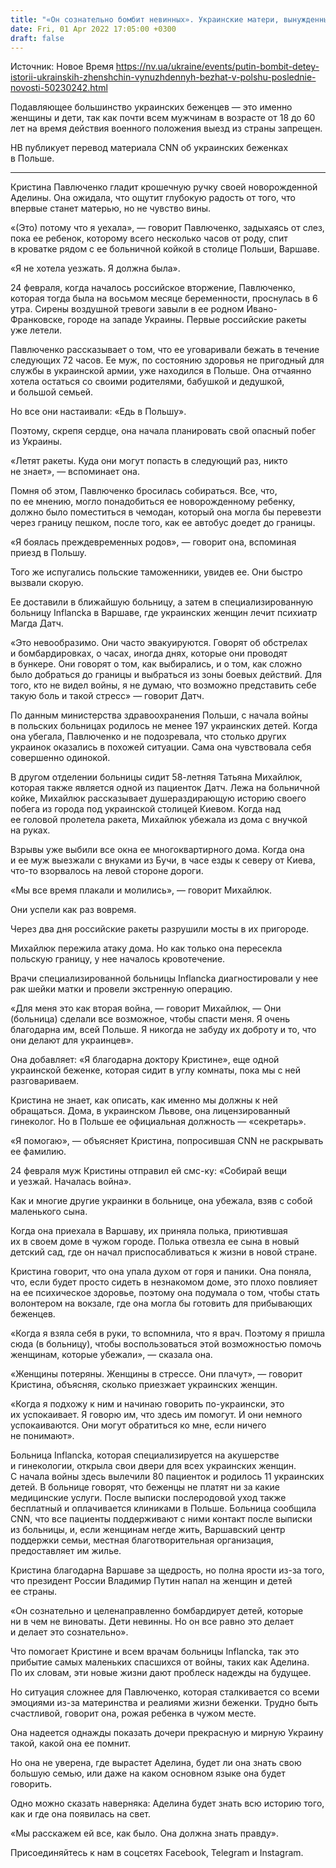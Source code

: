 ```yaml
---
title: "«Он сознательно бомбит невинных». Украинские матери, вынужденные бежать из-за войны, расскажут своим детям правду о Путине — CNN"
date: Fri, 01 Apr 2022 17:05:00 +0300
draft: false
---
```

Источник: Новое Время https://nv.ua/ukraine/events/putin-bombit-detey-istorii-ukrainskih-zhenshchin-vynuzhdennyh-bezhat-v-polshu-poslednie-novosti-50230242.html


Подавляющее большинство украинских беженцев — это именно женщины и дети, так как почти всем мужчинам в возрасте от 18 до 60 лет на время действия военного положения выезд из страны запрещен.

НВ публикует перевод материала CNN об украинских беженках в Польше.

***

Кристина Павлюченко гладит крошечную ручку своей новорожденной Аделины. Она ожидала, что ощутит глубокую радость от того, что впервые станет матерью, но не чувство вины.

«(Это) потому что я уехала», — говорит Павлюченко, задыхаясь от слез, пока ее ребенок, которому всего несколько часов от роду, спит в кроватке рядом с ее больничной койкой в ​​столице Польши, Варшаве.

«Я не хотела уезжать. Я должна была».

24 февраля, когда началось российское вторжение, Павлюченко, которая тогда была на восьмом месяце беременности, проснулась в 6 утра. Сирены воздушной тревоги завыли в ее родном Ивано-Франковске, городе на западе Украины. Первые российские ракеты уже летели.

Павлюченко рассказывает о том, что ее уговаривали бежать в течение следующих 72 часов. Ее муж, по состоянию здоровья не пригодный для службы в украинской армии, уже находился в Польше. Она отчаянно хотела остаться со своими родителями, бабушкой и дедушкой, и большой семьей.

Но все они настаивали: «Едь в Польшу».

Поэтому, скрепя сердце, она начала планировать свой опасный побег из Украины.

«Летят ракеты. Куда они могут попасть в следующий раз, никто не знает», — вспоминает она.

Помня об этом, Павлюченко бросилась собираться. Все, что, по ее мнению, могло понадобиться ее новорожденному ребенку, должно было поместиться в чемодан, который она могла бы перевезти через границу пешком, после того, как ее автобус доедет до границы.

«Я боялась преждевременных родов», — говорит она, вспоминая приезд в Польшу.

Того же испугались польские таможенники, увидев ее. Они быстро вызвали скорую.

Ее доставили в ближайшую больницу, а затем в специализированную больницу Inflancka в Варшаве, где украинских женщин лечит психиатр Магда Датч.

«Это невообразимо. Они часто эвакуируются. Говорят об обстрелах и бомбардировках, о часах, иногда днях, которые они проводят в бункере. Они говорят о том, как выбирались, и о том, как сложно было добраться до границы и выбраться из зоны боевых действий. Для того, кто не видел войны, я не думаю, что возможно представить себе такую ​​боль и такой стресс» — говорит Датч.

По данным министерства здравоохранения Польши, с начала войны в польских больницах родилось не менее 197 украинских детей. Когда она убегала, Павлюченко и не подозревала, что столько других украинок оказались в похожей ситуации. Сама она чувствовала себя совершенно одинокой.

В другом отделении больницы сидит 58-летняя Татьяна Михайлюк, которая также является одной из пациенток Датч. Лежа на больничной койке, Михайлюк рассказывает душераздирающую историю своего побега из города под украинской столицей Киевом. Когда над ее головой пролетела ракета, Михайлюк убежала из дома с внучкой на руках.

Взрывы уже выбили все окна ее многоквартирного дома. Когда она и ее муж выезжали с внуками из Бучи, в часе езды к северу от Киева, что-то взорвалось на левой стороне дороги.

«Мы все время плакали и молились», — говорит Михайлюк.

Они успели как раз вовремя.

Через два дня российские ракеты разрушили мосты в их пригороде.

Михайлюк пережила атаку дома. Но как только она пересекла польскую границу, у нее началось кровотечение.

Врачи специализированной больницы Inflancka диагностировали у нее рак шейки матки и провели экстренную операцию.

«Для меня это как вторая война, — говорит Михайлюк, — Они (больница) сделали все возможное, чтобы спасти меня. Я очень благодарна им, всей Польше. Я никогда не забуду их доброту и то, что они делают для украинцев».

Она добавляет: «Я благодарна доктору Кристине», еще одной украинской беженке, которая сидит в углу комнаты, пока мы с ней разговариваем.

Кристина не знает, как описать, как именно мы должны к ней обращаться. Дома, в украинском Львове, она лицензированный гинеколог. Но в Польше ее официальная должность — «секретарь».

«Я помогаю», — объясняет Кристина, попросившая CNN не раскрывать ее фамилию.

24 февраля муж Кристины отправил ей смс-ку: «Собирай вещи и уезжай. Началась война».

Как и многие другие украинки в больнице, она убежала, взяв с собой маленького сына.

Когда она приехала в Варшаву, их приняла полька, приютившая их в своем доме в чужом городе. Полька отвезла ее сына в новый детский сад, где он начал приспосабливаться к жизни в новой стране.

Кристина говорит, что она упала духом от горя и паники. Она поняла, что, если будет просто сидеть в незнакомом доме, это плохо повлияет на ее психическое здоровье, поэтому она подумала о том, чтобы стать волонтером на вокзале, где она могла бы готовить для прибывающих беженцев.

«Когда я взяла себя в руки, то вспомнила, что я врач. Поэтому я пришла сюда (в больницу), чтобы воспользоваться этой возможностью помочь женщинам, которые убежали», — сказала она.

«Женщины потеряны. Женщины в стрессе. Они плачут», — говорит Кристина, объясняя, сколько приезжает украинских женщин.

«Когда я подхожу к ним и начинаю говорить по-украински, это их успокаивает. Я говорю им, что здесь им помогут. И они немного успокаиваются. Они могут обратиться ко мне, если ничего не понимают».

Больница Inflancka, которая специализируется на акушерстве и гинекологии, открыла свои двери для всех украинских женщин. С начала войны здесь вылечили 80 пациенток и родилось 11 украинских детей. В больнице говорят, что беженцы не платят ни за какие медицинские услуги. После выписки послеродовой уход также бесплатный и оплачивается клиниками в Польше. Больница сообщила CNN, что все пациенты поддерживают с ними контакт после выписки из больницы, и, если женщинам негде жить, Варшавский центр поддержки семьи, местная благотворительная организация, предоставляет им жилье.

Кристина благодарна Варшаве за щедрость, но полна ярости из-за того, что президент России Владимир Путин напал на женщин и детей ее страны.

«Он сознательно и целенаправленно бомбардирует детей, которые ни в чем не виноваты. Дети невинны. Но он все равно это делает и делает это сознательно».

Что помогает Кристине и всем врачам больницы Inflancka, так это прибытие самых маленьких спасшихся от войны, таких как Аделина. По их словам, эти новые жизни дают проблеск надежды на будущее.

Но ситуация сложнее для Павлюченко, которая сталкивается со всеми эмоциями из-за материнства и реалиями жизни беженки. Трудно быть счастливой, говорит она, рожая ребенка в чужом месте.

Она надеется однажды показать дочери прекрасную и мирную Украину такой, какой она ее помнит.

Но она не уверена, где вырастет Аделина, будет ли она знать свою большую семью, или даже на каком основном языке она будет говорить.

Одно можно сказать наверняка: Аделина будет знать всю историю того, как и где она появилась на свет.

«Мы расскажем ей все, как было. Она должна знать правду».

Присоединяйтесь к нам в соцсетях Facebook, Telegram и Instagram.
